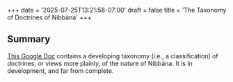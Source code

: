 +++
date = '2025-07-25T13:21:58-07:00'
draft = false
title = 'The Taxonomy of Doctrines of Nibbāna'
+++

## Summary

<a href="https://docs.google.com/document/d/1gUI9xhwbJZdg9c7SeZr4M9vl8RuOo13vd5N9K2MWgps/edit?usp=sharing" target="_blank" rel="noopener noreferrer">This Google Doc</a> contains a developing taxonomy (i.e., a classification) of doctrines, or views more plainly, of the nature of Nibbāna. It is in development, and far from complete.